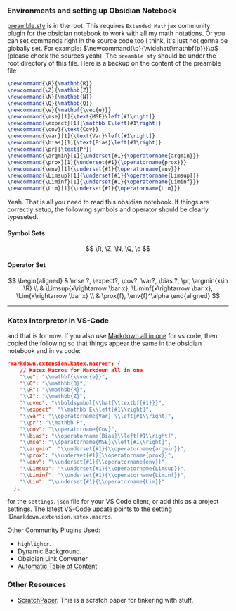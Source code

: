 ### **Environments and setting up Obsidian Notebook**

[preamble.sty](https://github.com/wei2912/obsidian-latex) is in the root. 
This requires `Extended Mathjax` community plugin for the obsidian notebook to work with all my math notations. Or you can set commands right in the source code too I think, it's just not gonna be globally set. 
For example: $\newcommand{\p}{\widehat{\mathbf{p}}}\p$ (please check the sources yeah). 
The `preamble.sty` should be under the root directory of this file. Here is a backup on the content of the preamble file

```latex 
\newcommand{\R}{\mathbb{R}}
\newcommand{\Z}{\mathbb{Z}}
\newcommand{\N}{\mathbb{N}}
\newcommand{\Q}{\mathbb{Q}}
\newcommand{\e}{\mathbf{\vec{e}}}
\newcommand{\mse}[1]{\text{MSE}\left[#1\right]}
\newcommand{\expect}[1]{\mathbb E\left[#1\right]}
\newcommand{\cov}{\text{Cov}}
\newcommand{\var}[1]{\text{Var}\left[#1\right]}
\newcommand{\bias}[1]{\text{Bias}\left[#1\right]}
\newcommand{\pr}{\text{Pr}}
\newcommand{\argmin}[1]{\underset{#1}{\operatorname{argmin}}}
\newcommand{\prox}[1]{\underset{#1}{\operatorname{prox}}}
\newcommand{\env}[1]{\underset{#1}{\operatorname{env}}}
\newcommand{\Limsup}[1]{\underset{#1}{\operatorname{Limsup}}}
\newcommand{\Liminf}[1]{\underset{#1}{\operatorname{Liminf}}}
\newcommand{\Lim}[1]{\underset{#1}{\operatorname{Lim}}}
```

Yeah. That is all you need to read this obsidian notebook.
If things are correctly setup, the following symbols and operator should be clearly typeseted. 
#### **Symbol Sets**

$$
\R, \Z, \N, \Q, \e
$$

#### **Operator Set**

$$
\begin{aligned}
	& \mse ?, \expect?, \cov?, \var?, \bias ?, \pr, \argmin{x\in \R}
	\\
	& \Limsup{x\rightarrow \bar x}, \Liminf{x\rightarrow \bar x}, \Lim{x\rightarrow \bar x}
	\\
	& \prox{f}, \env{f}^\alpha
\end{aligned}
$$



---
### **Katex Interpretor in VS-Code**
and that is for now. If you also use [Markdown all in one](https://marketplace.visualstudio.com/items?itemName=yzhang.markdown-all-in-one) for vs code, then copied the following so that things appear the same in the obsidian notebook and in vs code: 

```json
"markdown.extension.katex.macros": {
    // Katex Macros for Markdown all in one
    "\\e": "\\mathbf{\\vec{e}}",
    "\\Q": "\\mathbb{Q}",
    "\\R": "\\mathbb{R}",
    "\\Z": "\\mathbb{Z}",
    "\\uvec": "\\boldsymbol{\\hat{\\textbf{#1}}}",
    "\\expect": "\\mathbb E\\left[#1\\right]",
    "\\var": "\\operatorname{Var} \\left[#1\\right]",
    "\\pr": "\\mathbb P",
    "\\cov": "\\operatorname{Cov}",
    "\\bias": "\\operatorname{Bias}\\left[#1\\right]",
    "\\mse": "\\operatorname{MSE}\\left[#1\\right]", 
    "\\argmin": "\\underset{#1}{\\operatorname{argmin}}",
    "\\prox": "\\underset{#1}{\\operatorname{prox}}", 
    "\\env": "\\underset{#1}{\\operatorname{env}}", 
    "\\Limsup": "\\underset{#1}{\\operatorname{Limsup}}",
    "\\Liminf": "\\underset{#1}{\\operatorname{Liminf}}", 
    "\\Lim": "\\underset{#1}{\\operatorname{Lim}}"
  },
```

for the `settings.json` file for your VS Code client, or add this as a project settings. The latest VS-Code update points to the setting ID`markdown.extension.katex.macros`. 

Other Community Plugins Used: 
- `highlightr`. 
- Dynamic Background. 
- Obsidian Link Converter
- [Automatic Table of Content](https://github.com/johansatge/obsidian-automatic-table-of-contents)

### **Other Resources**
- [ScratchPaper](ScratchPaper.md). This is a scratch paper for tinkering with stuff. 